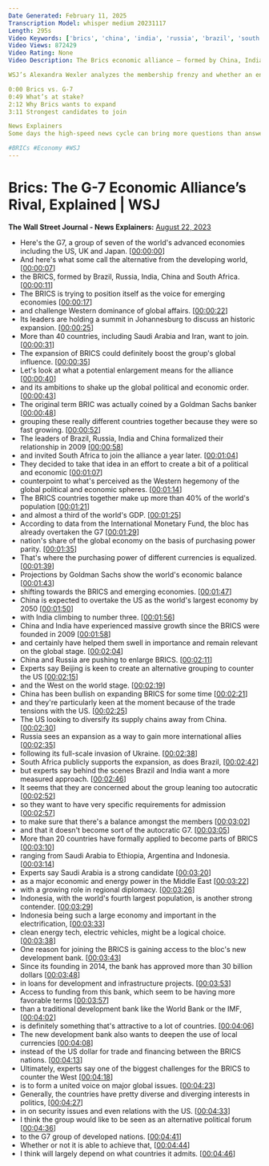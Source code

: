 ```yaml
---
Date Generated: February 11, 2025
Transcription Model: whisper medium 20231117
Length: 295s
Video Keywords: ['brics', 'china', 'india', 'russia', 'brazil', 'south africa', 'brics summit 2023', 'brics news', 'brics economic alliance', 'saudi arabia', 'china news', 'china brics', 'g-7', 'g7', 'g7 brics', 'brics vs g7', 'brics summit', 'brics currency', 'brics nations', 'brics alliance', 'brics vs nato', 'brics 2023', 'brics explained', 'iran', 'g7 members', 'brics bank', 'brics meeting', 'brics expansion', 'brics countries', 'g7 economy', 'japan', 'johannesburg', 'goldman sachs', 'brics dollar', 'brics currency news', 'brics news today', 'g7 countries', 'wonews']
Video Views: 872429
Video Rating: None
Video Description: The Brics economic alliance – formed by China, India, Russia, Brazil and South Africa – is considering an expansion, with more than 20 countries including Saudi Arabia and Iran having formally applied to join the bloc. Brics countries already make up more than 40% of the world’s population and almost a third of the world’s GDP.

WSJ’s Alexandra Wexler analyzes the membership frenzy and whether an enlargement can ultimately threaten the powerful G-7.

0:00 Brics vs. G-7
0:49 What’s at stake?
2:12 Why Brics wants to expand
3:11 Strongest candidates to join

News Explainers
Some days the high-speed news cycle can bring more questions than answers. WSJ’s news explainers break down the day's biggest stories into bite-size pieces to help you make sense of the news.

#BRICs #Economy #WSJ
---
```


# Brics: The G-7 Economic Alliance’s Rival, Explained | WSJ
**The Wall Street Journal - News Explainers:** [August 22, 2023](https://www.youtube.com/watch?v=9wvcg0ry70U)
*  Here's the G7, a group of seven of the world's advanced economies including the US, UK and Japan. [[00:00:00](https://www.youtube.com/watch?v=9wvcg0ry70U&t=0.0s)]
*  And here's what some call the alternative from the developing world, [[00:00:07](https://www.youtube.com/watch?v=9wvcg0ry70U&t=7.68s)]
*  the BRICS, formed by Brazil, Russia, India, China and South Africa. [[00:00:11](https://www.youtube.com/watch?v=9wvcg0ry70U&t=11.52s)]
*  The BRICS is trying to position itself as the voice for emerging economies [[00:00:17](https://www.youtube.com/watch?v=9wvcg0ry70U&t=17.76s)]
*  and challenge Western dominance of global affairs. [[00:00:22](https://www.youtube.com/watch?v=9wvcg0ry70U&t=22.32s)]
*  Its leaders are holding a summit in Johannesburg to discuss an historic expansion. [[00:00:25](https://www.youtube.com/watch?v=9wvcg0ry70U&t=25.759999999999998s)]
*  More than 40 countries, including Saudi Arabia and Iran, want to join. [[00:00:31](https://www.youtube.com/watch?v=9wvcg0ry70U&t=31.04s)]
*  The expansion of BRICS could definitely boost the group's global influence. [[00:00:35](https://www.youtube.com/watch?v=9wvcg0ry70U&t=35.519999999999996s)]
*  Let's look at what a potential enlargement means for the alliance [[00:00:40](https://www.youtube.com/watch?v=9wvcg0ry70U&t=40.0s)]
*  and its ambitions to shake up the global political and economic order. [[00:00:43](https://www.youtube.com/watch?v=9wvcg0ry70U&t=43.519999999999996s)]
*  The original term BRIC was actually coined by a Goldman Sachs banker [[00:00:48](https://www.youtube.com/watch?v=9wvcg0ry70U&t=48.72s)]
*  grouping these really different countries together because they were so fast growing. [[00:00:52](https://www.youtube.com/watch?v=9wvcg0ry70U&t=52.8s)]
*  The leaders of Brazil, Russia, India and China formalized their relationship in 2009 [[00:00:58](https://www.youtube.com/watch?v=9wvcg0ry70U&t=58.48s)]
*  and invited South Africa to join the alliance a year later. [[00:01:04](https://www.youtube.com/watch?v=9wvcg0ry70U&t=64.39999999999999s)]
*  They decided to take that idea in an effort to create a bit of a political and economic [[00:01:07](https://www.youtube.com/watch?v=9wvcg0ry70U&t=67.84s)]
*  counterpoint to what's perceived as the Western hegemony of the global political and economic spheres. [[00:01:14](https://www.youtube.com/watch?v=9wvcg0ry70U&t=74.16s)]
*  The BRICS countries together make up more than 40% of the world's population [[00:01:21](https://www.youtube.com/watch?v=9wvcg0ry70U&t=81.12s)]
*  and almost a third of the world's GDP. [[00:01:25](https://www.youtube.com/watch?v=9wvcg0ry70U&t=85.68s)]
*  According to data from the International Monetary Fund, the bloc has already overtaken the G7 [[00:01:29](https://www.youtube.com/watch?v=9wvcg0ry70U&t=89.28s)]
*  nation's share of the global economy on the basis of purchasing power parity. [[00:01:35](https://www.youtube.com/watch?v=9wvcg0ry70U&t=95.04s)]
*  That's where the purchasing power of different currencies is equalized. [[00:01:39](https://www.youtube.com/watch?v=9wvcg0ry70U&t=99.68s)]
*  Projections by Goldman Sachs show the world's economic balance [[00:01:43](https://www.youtube.com/watch?v=9wvcg0ry70U&t=103.68s)]
*  shifting towards the BRICS and emerging economies. [[00:01:47](https://www.youtube.com/watch?v=9wvcg0ry70U&t=107.36000000000001s)]
*  China is expected to overtake the US as the world's largest economy by 2050 [[00:01:50](https://www.youtube.com/watch?v=9wvcg0ry70U&t=110.64s)]
*  with India climbing to number three. [[00:01:56](https://www.youtube.com/watch?v=9wvcg0ry70U&t=116.16s)]
*  China and India have experienced massive growth since the BRICS were founded in 2009 [[00:01:58](https://www.youtube.com/watch?v=9wvcg0ry70U&t=118.56s)]
*  and certainly have helped them swell in importance and remain relevant on the global stage. [[00:02:04](https://www.youtube.com/watch?v=9wvcg0ry70U&t=124.72s)]
*  China and Russia are pushing to enlarge BRICS. [[00:02:11](https://www.youtube.com/watch?v=9wvcg0ry70U&t=131.84s)]
*  Experts say Beijing is keen to create an alternative grouping to counter the US [[00:02:15](https://www.youtube.com/watch?v=9wvcg0ry70U&t=135.04s)]
*  and the West on the world stage. [[00:02:19](https://www.youtube.com/watch?v=9wvcg0ry70U&t=139.44s)]
*  China has been bullish on expanding BRICS for some time [[00:02:21](https://www.youtube.com/watch?v=9wvcg0ry70U&t=141.76s)]
*  and they're particularly keen at the moment because of the trade tensions with the US. [[00:02:25](https://www.youtube.com/watch?v=9wvcg0ry70U&t=145.28s)]
*  The US looking to diversify its supply chains away from China. [[00:02:30](https://www.youtube.com/watch?v=9wvcg0ry70U&t=150.4s)]
*  Russia sees an expansion as a way to gain more international allies [[00:02:35](https://www.youtube.com/watch?v=9wvcg0ry70U&t=155.04s)]
*  following its full-scale invasion of Ukraine. [[00:02:38](https://www.youtube.com/watch?v=9wvcg0ry70U&t=158.8s)]
*  South Africa publicly supports the expansion, as does Brazil, [[00:02:42](https://www.youtube.com/watch?v=9wvcg0ry70U&t=162.88s)]
*  but experts say behind the scenes Brazil and India want a more measured approach. [[00:02:46](https://www.youtube.com/watch?v=9wvcg0ry70U&t=166.96s)]
*  It seems that they are concerned about the group leaning too autocratic [[00:02:52](https://www.youtube.com/watch?v=9wvcg0ry70U&t=172.4s)]
*  so they want to have very specific requirements for admission [[00:02:57](https://www.youtube.com/watch?v=9wvcg0ry70U&t=177.04000000000002s)]
*  to make sure that there's a balance amongst the members [[00:03:02](https://www.youtube.com/watch?v=9wvcg0ry70U&t=182.48000000000002s)]
*  and that it doesn't become sort of the autocratic G7. [[00:03:05](https://www.youtube.com/watch?v=9wvcg0ry70U&t=185.84s)]
*  More than 20 countries have formally applied to become parts of BRICS [[00:03:10](https://www.youtube.com/watch?v=9wvcg0ry70U&t=190.96s)]
*  ranging from Saudi Arabia to Ethiopia, Argentina and Indonesia. [[00:03:14](https://www.youtube.com/watch?v=9wvcg0ry70U&t=194.64s)]
*  Experts say Saudi Arabia is a strong candidate [[00:03:20](https://www.youtube.com/watch?v=9wvcg0ry70U&t=200.0s)]
*  as a major economic and energy power in the Middle East [[00:03:22](https://www.youtube.com/watch?v=9wvcg0ry70U&t=202.72s)]
*  with a growing role in regional diplomacy. [[00:03:26](https://www.youtube.com/watch?v=9wvcg0ry70U&t=206.0s)]
*  Indonesia, with the world's fourth largest population, is another strong contender. [[00:03:29](https://www.youtube.com/watch?v=9wvcg0ry70U&t=209.04s)]
*  Indonesia being such a large economy and important in the electrification, [[00:03:33](https://www.youtube.com/watch?v=9wvcg0ry70U&t=213.44s)]
*  clean energy tech, electric vehicles, might be a logical choice. [[00:03:38](https://www.youtube.com/watch?v=9wvcg0ry70U&t=218.88s)]
*  One reason for joining the BRICS is gaining access to the bloc's new development bank. [[00:03:43](https://www.youtube.com/watch?v=9wvcg0ry70U&t=223.12s)]
*  Since its founding in 2014, the bank has approved more than 30 billion dollars [[00:03:48](https://www.youtube.com/watch?v=9wvcg0ry70U&t=228.4s)]
*  in loans for development and infrastructure projects. [[00:03:53](https://www.youtube.com/watch?v=9wvcg0ry70U&t=233.52s)]
*  Access to funding from this bank, which seem to be having more favorable terms [[00:03:57](https://www.youtube.com/watch?v=9wvcg0ry70U&t=237.12s)]
*  than a traditional development bank like the World Bank or the IMF, [[00:04:02](https://www.youtube.com/watch?v=9wvcg0ry70U&t=242.48000000000002s)]
*  is definitely something that's attractive to a lot of countries. [[00:04:06](https://www.youtube.com/watch?v=9wvcg0ry70U&t=246.24s)]
*  The new development bank also wants to deepen the use of local currencies [[00:04:08](https://www.youtube.com/watch?v=9wvcg0ry70U&t=248.72s)]
*  instead of the US dollar for trade and financing between the BRICS nations. [[00:04:13](https://www.youtube.com/watch?v=9wvcg0ry70U&t=253.12s)]
*  Ultimately, experts say one of the biggest challenges for the BRICS to counter the West [[00:04:18](https://www.youtube.com/watch?v=9wvcg0ry70U&t=258.96s)]
*  is to form a united voice on major global issues. [[00:04:23](https://www.youtube.com/watch?v=9wvcg0ry70U&t=263.92s)]
*  Generally, the countries have pretty diverse and diverging interests in politics, [[00:04:27](https://www.youtube.com/watch?v=9wvcg0ry70U&t=267.52s)]
*  in on security issues and even relations with the US. [[00:04:33](https://www.youtube.com/watch?v=9wvcg0ry70U&t=273.2s)]
*  I think the group would like to be seen as an alternative political forum [[00:04:36](https://www.youtube.com/watch?v=9wvcg0ry70U&t=276.56s)]
*  to the G7 group of developed nations. [[00:04:41](https://www.youtube.com/watch?v=9wvcg0ry70U&t=281.28000000000003s)]
*  Whether or not it is able to achieve that, [[00:04:44](https://www.youtube.com/watch?v=9wvcg0ry70U&t=284.24s)]
*  I think will largely depend on what countries it admits. [[00:04:46](https://www.youtube.com/watch?v=9wvcg0ry70U&t=286.64s)]
